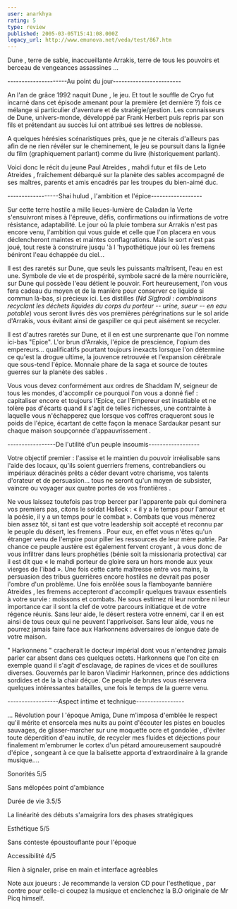 ```yaml
---
user: anarkhya
rating: 5
type: review
published: 2005-03-05T15:41:08.000Z
legacy_url: http://www.emunova.net/veda/test/867.htm
---
```

Dune , terre de sable, inaccueillante Arrakis, terre de tous les pouvoirs et berceau de vengeances assassines ...   

  

  

---------------------Au point du jour------------------------  

  

  

An l'an de grâce 1992 naquit Dune , le jeu. Et tout le souffle de Cryo fut incarné dans cet épisode amenant pour la première (et dernière ?) fois ce mélange si particulier d'aventure et de stratégie/gestion. Les connaisseurs de Dune, univers-monde, développé par Frank Herbert puis repris par son fils et prétendant au succès lui ont attribué ses lettres de noblesse.  

A quelques hérésies scénaristiques près, que je ne citerais d'ailleurs pas afin de ne rien révéler sur le cheminement, le jeu se poursuit dans la lignée du film (graphiquement parlant) comme du livre (historiquement parlant).  

Voici donc le récit du jeune Paul Atreides , mahdi futur et fils de Leto Atreides , fraîchement débarqué sur la planète des sables accompagné de ses maîtres, parents et amis encadrés par les troupes du bien-aimé duc.  

  

  

------------------Shai hulud , l'ambition et l'épice------------------  

  

  

Sur cette terre hostile a mille lieues-lumière de Caladan la Verte s'ensuivront mises à l'épreuve, défis, confirmations ou infirmations de votre résistance, adaptabilité. Le jour où la pluie tombera sur Arrakis n'est pas encore venu, l'ambition qui vous guide et celle que l'on placera en vous déclencheront maintes et maintes conflagrations. Mais le sort n'est pas joué, tout reste à construire jusqu 'à l 'hypothétique jour où les fremens béniront l'eau échappée du ciel...  

  

Il est des raretés sur Dune, que seuls les puissants maîtrisent, l'eau en est une. Symbole de vie et de prospérité, symbole sacré de la mère nourricière, sur Dune qui possède l'eau détient le pouvoir. Fort heureusement, l'on vous fera cadeau du moyen et de la manière pour conserver ce liquide si commun là-bas, si précieux ici. Les distilles (_Nd Sigfrodi : combinaisons recyclant les déchets liquides du corps du porteur -- urine, sueur -- en eau potable_) vous seront livrés dès vos premières pérégrinations sur le sol aride d'Arrakis, vous évitant ainsi de gaspiller ce qui peut aisément se recycler.  

  

Il est d'autres raretés sur Dune, et il en est une surprenante que l'on nomme ici-bas "Epice". L'or brun d'Arrakis, l'épice de prescience, l'opium des empereurs... qualificatifs pourtant toujours inexacts lorsque l'on détermine ce qu'est la drogue ultime, la jouvence retrouvée et l'expansion cérébrale que sous-tend l'épice. Monnaie phare de la saga et source de toutes guerres sur la planète des sables .  

Vous vous devez conformément aux ordres de Shaddam IV, seigneur de tous les mondes, d'accomplir ce pourquoi l'on vous a donné fief : capitaliser encore et toujours l'Epice, car l'Empereur est insatiable et ne tolère pas d'écarts quand il s'agit de telles richesses, une contrainte à laquelle vous n'échapperez que lorsque vos coffres craqueront sous le poids de l'épice, écartant de cette façon la menace Sardaukar pesant sur chaque maison soupçonnée d'appauvrissement .  

  

  

-----------------De l'utilité d'un peuple insoumis------------------  

  

  

Votre objectif premier : l'assise et le maintien du pouvoir irréalisable sans l'aide des locaux, qu'ils soient guerriers fremens, contrebandiers ou impériaux déracinés prêts a céder devant votre charisme, vos talents d'orateur et de persuasion... tous ne seront qu'un moyen de subsister, vaincre ou voyager aux quatre portes de vos frontières .  

Ne vous laissez toutefois pas trop bercer par l'apparente paix qui dominera vos premiers pas, citons le soldat Halleck : « il y a le temps pour l'amour et la poésie, il y a un temps pour le combat ». Combats que vous mènerez bien assez tôt, si tant est que votre leadership soit accepté et reconnu par le peuple du désert, les fremens . Pour eux, en effet vous n'êtes qu'un étranger venu de l'empire pour piller les ressources de leur mère patrie. Par chance ce peuple austère est également fervent croyant , à vous donc de vous infiltrer dans leurs prophéties (bénie soit la missionaria protectiva) car il est dit que « le mahdi porteur de gloire sera un hors monde aux yeux vierges de l'ibad ». Une fois cette carte maîtresse entre vos mains, la persuasion des tribus guerrières encore hostiles ne devrait pas poser l'ombre d'un problème. Une fois enrôlée sous la flamboyante bannière Atreides , les fremens accepteront d'accomplir quelques travaux essentiels à votre survie : moissons et combats. Ne sous estimez ni leur nombre ni leur importance car il sont la clef de votre parcours initiatique et de votre régence réunis. Sans leur aide, le désert restera votre ennemi, car il en est ainsi de tous ceux qui ne peuvent l'apprivoiser. Sans leur aide, vous ne pourrez jamais faire face aux Harkonnens adversaires de longue date de votre maison.  

  

" Harkonnens " cracherait le docteur impérial dont vous n'entendrez jamais parler car absent dans ces quelques octets. Harkonnens que l'on cite en exemple quand il s'agit d'esclavage, de rapines de vices et de souillures diverses. Gouvernés par le baron Vladimir Harkonnen, prince des addictions sordides et de la la chair déçue. Ce peuple de brutes vous réservera quelques intéressantes batailles, une fois le temps de la guerre venu.  

  

  

------------------Aspect intime et technique-----------------  

  

  

... Révolution pour l 'époque Amiga, Dune m'imposa d'emblée le respect qu'il mérite et ensorcela mes nuits au point d'écouter les pistes en boucles sauvages, de glisser-marcher sur une moquette ocre et gondolée , d'éviter toute déperdition d'eau inutile, de recycler mes fluides et déjections pour finalement m'embrumer le cortex d'un pétard amoureusement saupoudré d'épice , songeant à ce que la balisette apporta d'extraordinaire à la grande musique....  

  

Sonorités 5/5  

Sans mélopées point d'ambiance  

Durée de vie 3.5/5  

La linéarité des débuts s'amaigrira lors des phases stratégiques   

Esthétique 5/5  

Sans conteste époustouflante pour l'époque  

Accessibilité 4/5  

Rien à signaler, prise en main et interface agréables  

  

  

Note aux joueurs : Je recommande la version CD pour l'esthetique , par contre pour celle-ci coupez la musique et enclenchez la B.O originale de Mr Picq himself.